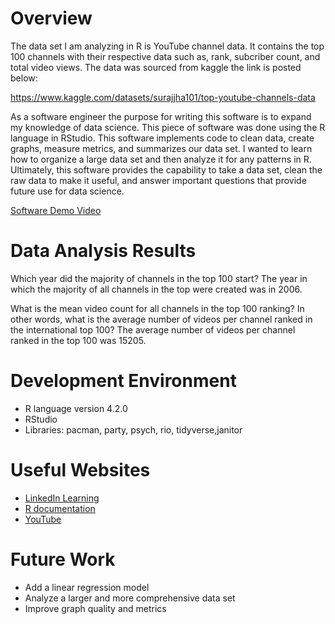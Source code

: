 # Overview

The data set I am analyzing in R is YouTube channel data. It contains the top 100 channels with their respective data such as, rank, subcriber count, and total video views.
The data was sourced from kaggle the link is posted below:

https://www.kaggle.com/datasets/surajjha101/top-youtube-channels-data

As a software engineer the purpose for writing this software is to expand my knowledge of data science. This piece of software was done using the R language in RStudio. This software implements code to clean data, create graphs, measure metrics, and summarizes our data set. I wanted to learn how to organize a large data set and then analyze it for any patterns in R. Ultimately, this software provides the capability to take a data set, clean the raw data to make it useful, and answer important questions that provide future use for data science. 


[Software Demo Video](https://youtu.be/eMbF0tiHzqY)

# Data Analysis Results

Which year did the majority of channels in the top 100 start?
The year in which the majority of all channels in the top were created was in 2006.

What is the mean video count for all channels in the top 100 ranking? In other words, what is the average number of videos per channel ranked in the international top 100?
The average number of videos per channel ranked in the top 100 was 15205.


# Development Environment

- R language version 4.2.0
- RStudio
- Libraries: pacman, party, psych, rio, tidyverse,janitor


# Useful Websites

* [LinkedIn Learning](https://www.linkedin.com/learning)
* [R documentation](https://www.rdocumentation.org)
* [YouTube](https://www.youtube.com/watch?v=XBqnL2RUVcg)


# Future Work

* Add a linear regression model
* Analyze a larger and more comprehensive data set
* Improve graph quality and metrics
